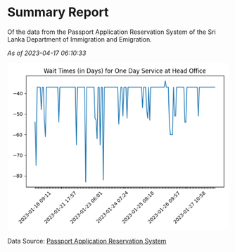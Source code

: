 # Summary Report

Of the data from the Passport Application Reservation System of the Sri Lanka Department of Immigration and Emigration.

*As of 2023-04-17 06:10:33*

![Wait Time Chart](summary.wait_time_chart.png)

Data Source: [Passport Application Reservation System](https://eservices.immigration.gov.lk:8443/appointment/pages/reservationApplication.xhtml)